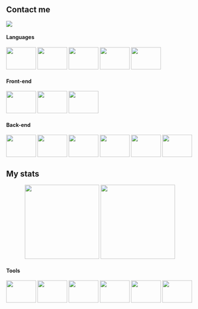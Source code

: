 ## Contact me
<div>
<a href="https://www.linkedin.com/in/marcelo-kodaira-de-almeida-434571252/" target="_blank">
<img src="https://img.shields.io/badge/LinkedIn-0077B5?style=for-the-badge&logo=linkedin&logoColor=white" target="_blank"/>
</a>
 

#### Languages
<div>
<img height="60" width="80" src="https://cdn.jsdelivr.net/gh/devicons/devicon/icons/html5/html5-plain-wordmark.svg" />
<img height="60" width="80" src="https://cdn.jsdelivr.net/gh/devicons/devicon/icons/css3/css3-plain-wordmark.svg" />
<img height="60" width="80" src="https://cdn.jsdelivr.net/gh/devicons/devicon/icons/javascript/javascript-original.svg" />
<img height="60" width="80" src="https://cdn.jsdelivr.net/gh/devicons/devicon/icons/typescript/typescript-original.svg" />
<img height="60" width="80" src="https://cdn.jsdelivr.net/gh/devicons/devicon/icons/python/python-original.svg" />
 
</div>

#### Front-end
<div>
<img height="60" width="80" src="https://cdn.jsdelivr.net/gh/devicons/devicon/icons/react/react-original.svg" />
 <img height="60" width="80" src="https://cdn.jsdelivr.net/gh/devicons/devicon/icons/materialui/materialui-original.svg" />
<img height="60" width="80" src="https://cdn.jsdelivr.net/gh/devicons/devicon/icons/redux/redux-original.svg" />
</div>

#### Back-end
<div>
<img height="60" width="80" src="https://cdn.jsdelivr.net/gh/devicons/devicon/icons/postgresql/postgresql-original.svg" />
<img height="60" width="80" src="https://cdn.jsdelivr.net/gh/devicons/devicon/icons/mysql/mysql-plain.svg" />
<img height="60" width="80" src="https://cdn.jsdelivr.net/gh/devicons/devicon/icons/nodejs/nodejs-original.svg" />
<img height="60" width="80" src="https://cdn.jsdelivr.net/gh/devicons/devicon/icons/express/express-original-wordmark.svg" />
<img height="60" width="80" src="https://cdn.jsdelivr.net/gh/devicons/devicon/icons/jest/jest-plain.svg" />
 <img height="60" width="80" src="https://cdn.jsdelivr.net/gh/devicons/devicon/icons/django/django-plain.svg" />
</div>

## My stats
<div align="center">
<img height="200em"  src="https://github-readme-stats.vercel.app/api?username=marcelo-kodaira&count_private=true&show_icons=true&theme=codeSTACKr" />
 <img height="200em"  src="https://github-readme-stats.vercel.app/api/top-langs/?username=marcelo-kodaira&theme=codeSTACKr&langs_count=3" />
</div>
          

#### Tools
<div>
<img height="60" width="80" src="https://cdn.jsdelivr.net/gh/devicons/devicon/icons/docker/docker-plain-wordmark.svg" />
<img height="60" width="80" src="https://cdn.jsdelivr.net/gh/devicons/devicon/icons/git/git-plain.svg" />
<img height="60" width="80" src="https://cdn.jsdelivr.net/gh/devicons/devicon/icons/github/github-original.svg" />
<img height="60" width="80" src="https://cdn.jsdelivr.net/gh/devicons/devicon/icons/trello/trello-plain.svg" />
<img height="60" width="80" src="https://cdn.jsdelivr.net/gh/devicons/devicon/icons/jira/jira-plain.svg" />
<img height="60" width="80" src="https://cdn.jsdelivr.net/gh/devicons/devicon/icons/slack/slack-original.svg" />             
</div>
